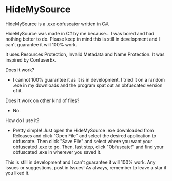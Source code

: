 # HideMySource
HideMySource is a .exe obfuscator written in C#.

HideMySource was made in C# by me because... I was bored and had nothing better to do. Please keep in mind this is still in development and I can't guarantee it will 100% work.

It uses Resources Protection, Invalid Metadata and Name Protection. It was inspired by ConfuserEx.

Does it work?
- I cannot 100% guarantee it as it is in development. I tried it on a random .exe in my downloads and the program spat out an obfuscated version of it.

Does it work on other kind of files?

- No.

How do I use it?

- Pretty simple! Just open the HideMySource .exe downloaded from Releases and click "Open File" and select the desired application to obfuscate. Then click "Save File" and select where you want your obfuscated .exe to go. Then, last step, click "Obfuscate!" and find your obfuscated .exe in wherever you saved it.

This is still in development and I can't guarantee it will 100% work. Any issues or suggestions, post in Issues! As always, remember to leave a star if you liked it.

